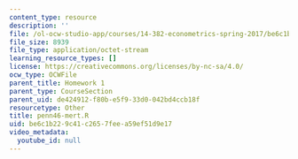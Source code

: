 ```yaml
---
content_type: resource
description: ''
file: /ol-ocw-studio-app/courses/14-382-econometrics-spring-2017/be6c1b229c41c2657feea59ef51d9e17_penn46-mert.R
file_size: 8939
file_type: application/octet-stream
learning_resource_types: []
license: https://creativecommons.org/licenses/by-nc-sa/4.0/
ocw_type: OCWFile
parent_title: Homework 1
parent_type: CourseSection
parent_uid: de424912-f80b-e5f9-33d0-042bd4ccb18f
resourcetype: Other
title: penn46-mert.R
uid: be6c1b22-9c41-c265-7fee-a59ef51d9e17
video_metadata:
  youtube_id: null
---
```

